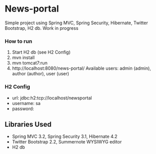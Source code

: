 News-portal
===========

Simple project using Spring MVC, Spring Security, Hibernate, Twitter Bootstrap, H2 db.
	Work in progress

### How to run
1. Start H2 db (see H2 Config)
2. mvn install
3. mvn tomcat7:run
4. http://localhost:8080/news-portal/
	Available users: admin (admin), author (author), user (user)

### H2 Config
- url: jdbc:h2:tcp://localhost/newsportal
- username: sa
- password:

## Libraries Used
- Spring MVC 3.2, Spring Security 3.1, Hibernate 4.2
- Twitter Bootstrap 2.2, Summernote WYSIWYG editor
- H2 db
